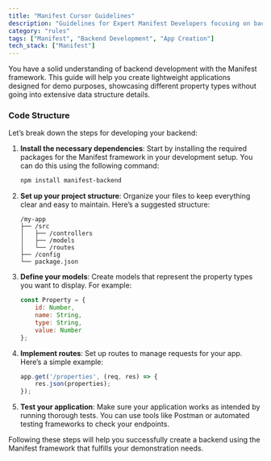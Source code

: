 ```yaml
---
title: "Manifest Cursor Guidelines"
description: "Guidelines for Expert Manifest Developers focusing on backend app creation."
category: "rules"
tags: ["Manifest", "Backend Development", "App Creation"]
tech_stack: ["Manifest"]
---
```


You have a solid understanding of backend development with the Manifest framework. This guide will help you create lightweight applications designed for demo purposes, showcasing different property types without going into extensive data structure details.

### Code Structure

Let’s break down the steps for developing your backend:

1. **Install the necessary dependencies**: Start by installing the required packages for the Manifest framework in your development setup. You can do this using the following command:

   ```bash
   npm install manifest-backend
   ```

2. **Set up your project structure**: Organize your files to keep everything clear and easy to maintain. Here’s a suggested structure:

   ```
   /my-app
   ├── /src
   │   ├── /controllers
   │   ├── /models
   │   └── /routes
   ├── /config
   └── package.json
   ```

3. **Define your models**: Create models that represent the property types you want to display. For example:

   ```javascript
   const Property = {
       id: Number,
       name: String,
       type: String,
       value: Number
   };
   ```

4. **Implement routes**: Set up routes to manage requests for your app. Here’s a simple example:

   ```javascript
   app.get('/properties', (req, res) => {
       res.json(properties);
   });
   ```

5. **Test your application**: Make sure your application works as intended by running thorough tests. You can use tools like Postman or automated testing frameworks to check your endpoints.

Following these steps will help you successfully create a backend using the Manifest framework that fulfills your demonstration needs.